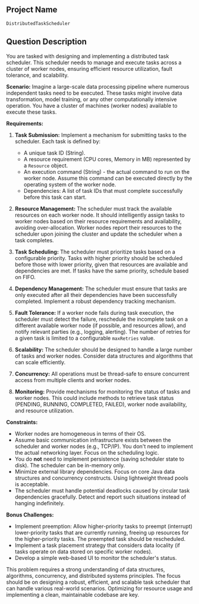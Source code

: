 ## Project Name

`DistributedTaskScheduler`

## Question Description

You are tasked with designing and implementing a distributed task scheduler. This scheduler needs to manage and execute tasks across a cluster of worker nodes, ensuring efficient resource utilization, fault tolerance, and scalability.

**Scenario:** Imagine a large-scale data processing pipeline where numerous independent tasks need to be executed. These tasks might involve data transformation, model training, or any other computationally intensive operation. You have a cluster of machines (worker nodes) available to execute these tasks.

**Requirements:**

1.  **Task Submission:** Implement a mechanism for submitting tasks to the scheduler. Each task is defined by:

    *   A unique task ID (String).
    *   A resource requirement (CPU cores, Memory in MB) represented by a `Resource` object.
    *   An execution command (String) - the actual command to run on the worker node.  Assume this command can be executed directly by the operating system of the worker node.
    *   Dependencies: A list of task IDs that must complete successfully before this task can start.

2.  **Resource Management:** The scheduler must track the available resources on each worker node. It should intelligently assign tasks to worker nodes based on their resource requirements and availability, avoiding over-allocation. Worker nodes report their resources to the scheduler upon joining the cluster and update the scheduler when a task completes.

3.  **Task Scheduling:** The scheduler must prioritize tasks based on a configurable priority. Tasks with higher priority should be scheduled before those with lower priority, given that resources are available and dependencies are met. If tasks have the same priority, schedule based on FIFO.

4.  **Dependency Management:** The scheduler must ensure that tasks are only executed after all their dependencies have been successfully completed. Implement a robust dependency tracking mechanism.

5.  **Fault Tolerance:** If a worker node fails during task execution, the scheduler must detect the failure, reschedule the incomplete task on a different available worker node (if possible, and resources allow), and notify relevant parties (e.g., logging, alerting).  The number of retries for a given task is limited to a configurable `maxRetries` value.

6.  **Scalability:** The scheduler should be designed to handle a large number of tasks and worker nodes. Consider data structures and algorithms that can scale efficiently.

7.  **Concurrency:** All operations must be thread-safe to ensure concurrent access from multiple clients and worker nodes.

8.  **Monitoring:** Provide mechanisms for monitoring the status of tasks and worker nodes. This could include methods to retrieve task status (PENDING, RUNNING, COMPLETED, FAILED), worker node availability, and resource utilization.

**Constraints:**

*   Worker nodes are homogeneous in terms of their OS.
*   Assume basic communication infrastructure exists between the scheduler and worker nodes (e.g., TCP/IP). You don't need to implement the actual networking layer.  Focus on the scheduling logic.
*   You do **not** need to implement persistence (saving scheduler state to disk). The scheduler can be in-memory only.
*   Minimize external library dependencies.  Focus on core Java data structures and concurrency constructs.  Using lightweight thread pools is acceptable.
*   The scheduler must handle potential deadlocks caused by circular task dependencies gracefully.  Detect and report such situations instead of hanging indefinitely.

**Bonus Challenges:**

*   Implement preemption: Allow higher-priority tasks to preempt (interrupt) lower-priority tasks that are currently running, freeing up resources for the higher-priority tasks. The preempted task should be rescheduled.
*   Implement a task placement strategy that considers data locality (if tasks operate on data stored on specific worker nodes).
*   Develop a simple web-based UI to monitor the scheduler's status.

This problem requires a strong understanding of data structures, algorithms, concurrency, and distributed systems principles. The focus should be on designing a robust, efficient, and scalable task scheduler that can handle various real-world scenarios. Optimizing for resource usage and implementing a clean, maintainable codebase are key.
